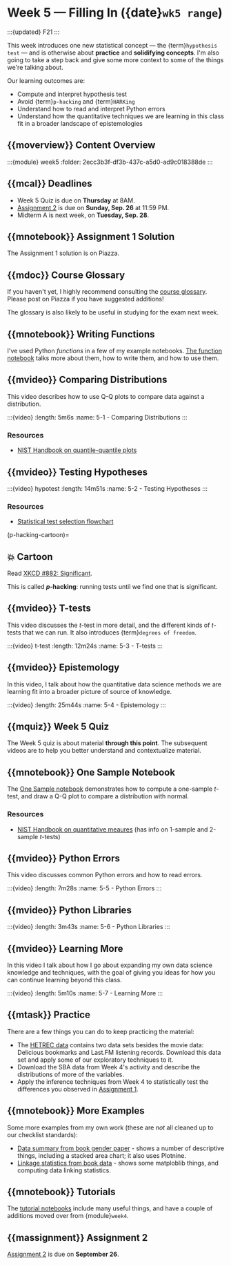 # Week 5 — Filling In ({date}`wk5 range`)

:::{updated} F21
:::

This week introduces one new statistical concept — the {term}`hypothesis test` — and is otherwise about **practice** and **solidifying concepts**.
I'm also going to take a step back and give some more context to some of the things we're talking about.

Our learning outcomes are:

- Compute and interpret hypothesis test
- Avoid {term}`p-hacking` and {term}`HARKing`
- Understand how to read and interpret Python errors
- Understand how the quantitative techniques we are learning in this class fit in a broader landscape of epistemologies

## {{moverview}} Content Overview

:::{module} week5
:folder: 2ecc3b3f-df3b-437c-a5d0-ad9c018388de
:::

## {{mcal}} Deadlines

- Week 5 Quiz is due on **Thursday** at 8AM.
- [Assignment 2](../assignments/A2/index.md) is due on **Sunday, Sep. 26** at 11:59 PM.
- Midterm A is next week, on **Tuesday, Sep. 28**.

## {{mnotebook}} Assignment 1 Solution

The Assignment 1 solution is on Piazza.

## {{mdoc}} Course Glossary

If you haven't yet, I highly recommend consulting the [course glossary](../../resources/glossary.md).
Please post on Piazza if you have suggested additions!

The glossary is also likely to be useful in studying for the exam next week.

## {{mnotebook}} Writing Functions

I've used Python *functions* in a few of my example notebooks.
[The function notebook](../../resources/tutorials/Functions.ipynb) talks more about them, how to write them, and how to use them.

## {{mvideo}} Comparing Distributions

This video describes how to use Q-Q plots to compare data against a distribution.

:::{video}
:length: 5m6s
:name: 5-1 - Comparing Distributions
:::

### Resources

- [NIST Handbook on quantile-quantile plots](https://www.itl.nist.gov/div898/handbook/eda/section3/qqplot.htm)

## {{mvideo}} Testing Hypotheses

:::{video} hypotest
:length: 14m51s
:name: 5-2 - Testing Hypotheses
:::

### Resources

- [Statistical test selection flowchart](http://timdraws.net/files/StatisticalTestFinder.pdf)

(p-hacking-cartoon)=
## 💥 Cartoon

Read [XKCD #882: Significant](https://xkcd.com/882/).

This is called **_p_-hacking**: running tests until we find one that is significant.

## {{mvideo}} T-tests

This video discusses the *t*-test in more detail, and the different kinds of *t*-tests that we can run.
It also introduces {term}`degrees of freedom`.

:::{video} t-test
:length: 12m24s
:name: 5-3 - T-tests
:::

## {{mvideo}} Epistemology

In this video, I talk about how the quantitative data science methods we are learning fit into a broader picture of source of knowledge.

:::{video}
:length: 25m44s
:name: 5-4 - Epistemology
:::

## {{mquiz}} Week 5 Quiz

The Week 5 quiz is about material **through this point**.
The subsequent videos are to help you better understand and contextualize material.

## {{mnotebook}} One Sample Notebook

The [One Sample notebook](../../resources/tutorials/OneSample.ipynb) demonstrates how to compute a one-sample *t*-test, and draw a Q-Q plot to compare a distribution with normal.

### Resources

- [NIST Handbook on quantitative meaures](https://www.itl.nist.gov/div898/handbook/eda/section3/eda35.htm) (has info on 1-sample and 2-sample *t*-tests)

## {{mvideo}} Python Errors

This video discusses common Python errors and how to read errors.

:::{video}
:length: 7m28s
:name: 5-5 - Python Errors
:::

## {{mvideo}} Python Libraries

:::{video}
:length: 3m43s
:name: 5-6 - Python Libraries
:::

## {{mvideo}} Learning More

In this video I talk about how I go about expanding my own data science knowledge and techniques, with the goal
of giving you ideas for how you can continue learning beyond this class.

:::{video}
:length: 5m10s
:name: 5-7 - Learning More
:::

## {{mtask}} Practice

There are a few things you can do to keep practicing the material:

-   The [HETREC data](https://grouplens.org/datasets/hetrec-2011/) contains two data sets besides the movie data: Delicious bookmarks and Last.FM listening records.
    Download this data set and apply some of our exploratory techniques to it.
-   Download the SBA data from Week 4's activity and describe the distributions of more of the variables.
-   Apply the inference techniques from Week 4 to statistically test the differences you observed in [Assignment 1](../../assignments/A1/index.md).

## {{mnotebook}} More Examples

Some more examples from my own work (these are *not* all cleaned up to our checklist standards):

- [Data summary from book gender paper](https://nbviewer.jupyter.org/github/BoiseState/book-author-gender/blob/master/DataSummary.ipynb) - shows a number of descriptive things, including a stacked area chart; it also uses Plotnine.
- [Linkage statistics from book data](https://github.com/BoiseState/bookdata-tools/blob/master/LinkageStats.ipynb) - shows some matploblib things, and computing data linking statistics.

## {{mnotebook}} Tutorials

The [tutorial notebooks](tutorials) include many useful things, and have a couple of additions moved over from {module}`week4`.

## {{massignment}} Assignment 2

[Assignment 2](../assignments/A2/index.md) is due on **September 26**.
